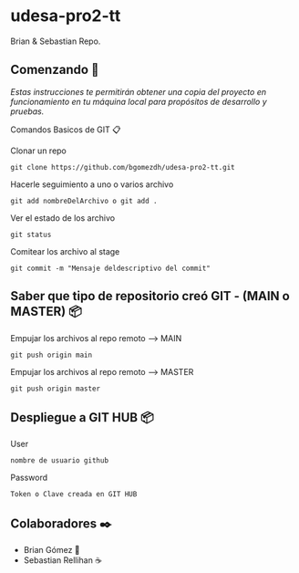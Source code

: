 # udesa-pro2-tt
Brian &amp; Sebastian Repo.

## Comenzando 🚀

_Estas instrucciones te permitirán obtener una copia del proyecto en funcionamiento en tu máquina local para propósitos de desarrollo y pruebas._

Comandos Basicos de GIT 📋

Clonar un repo
```
git clone https://github.com/bgomezdh/udesa-pro2-tt.git
```

Hacerle seguimiento a uno o varios archivo
```
git add nombreDelArchivo o git add .
```

Ver el estado de los archivo
```
git status
```

Comitear los archivo al stage
```
git commit -m "Mensaje deldescriptivo del commit"
```

## Saber que tipo de repositorio creó GIT - (MAIN o MASTER) 📦

Empujar los archivos al repo remoto --> MAIN
```
git push origin main
```

Empujar los archivos al repo remoto --> MASTER
```
git push origin master
```

## Despliegue a GIT HUB 📦
User
```
nombre de usuario github
```

Password
```
Token o Clave creada en GIT HUB
```
## Colaboradores ✒️

* Brian Gómez 🍺
* Sebastian Rellihan ☕ 


